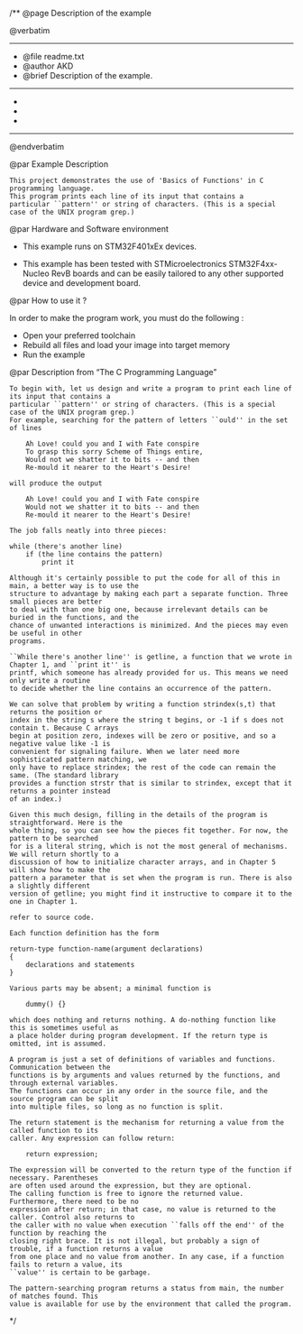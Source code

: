 /**
  @page Description of the example
  
  @verbatim
  ******************************************************************************
  * @file    readme.txt 
  * @author  AKD
  * @brief   Description of the example.
  ******************************************************************************
  *
  *
  *
  ******************************************************************************
  @endverbatim

@par Example Description

	This project demonstrates the use of 'Basics of Functions' in C programming language.
	This program prints each line of its input that contains a
    particular ``pattern'' or string of characters. (This is a special case of the UNIX program grep.)
	

@par Hardware and Software environment  

  - This example runs on STM32F401xEx devices.
    
  - This example has been tested with STMicroelectronics STM32F4xx-Nucleo RevB 
    boards and can be easily tailored to any other supported device 
    and development board.

@par How to use it ? 

In order to make the program work, you must do the following :
 - Open your preferred toolchain 
 - Rebuild all files and load your image into target memory
 - Run the example

@par Description from “The C Programming Language” 

	To begin with, let us design and write a program to print each line of its input that contains a
	particular ``pattern'' or string of characters. (This is a special case of the UNIX program grep.)
	For example, searching for the pattern of letters ``ould'' in the set of lines
	
		Ah Love! could you and I with Fate conspire
		To grasp this sorry Scheme of Things entire,
		Would not we shatter it to bits -- and then
		Re-mould it nearer to the Heart's Desire!
		
	will produce the output

		Ah Love! could you and I with Fate conspire
		Would not we shatter it to bits -- and then
		Re-mould it nearer to the Heart's Desire!

	The job falls neatly into three pieces:

	while (there's another line)
		if (the line contains the pattern)
			print it
	
	Although it's certainly possible to put the code for all of this in main, a better way is to use the
	structure to advantage by making each part a separate function. Three small pieces are better
	to deal with than one big one, because irrelevant details can be buried in the functions, and the
	chance of unwanted interactions is minimized. And the pieces may even be useful in other
	programs.

	``While there's another line'' is getline, a function that we wrote in Chapter 1, and ``print it'' is
	printf, which someone has already provided for us. This means we need only write a routine
	to decide whether the line contains an occurrence of the pattern.
	
	We can solve that problem by writing a function strindex(s,t) that returns the position or
	index in the string s where the string t begins, or -1 if s does not contain t. Because C arrays
	begin at position zero, indexes will be zero or positive, and so a negative value like -1 is
	convenient for signaling failure. When we later need more sophisticated pattern matching, we
	only have to replace strindex; the rest of the code can remain the same. (The standard library
	provides a function strstr that is similar to strindex, except that it returns a pointer instead
	of an index.)
	
	Given this much design, filling in the details of the program is straightforward. Here is the
	whole thing, so you can see how the pieces fit together. For now, the pattern to be searched
	for is a literal string, which is not the most general of mechanisms. We will return shortly to a
	discussion of how to initialize character arrays, and in Chapter 5 will show how to make the
	pattern a parameter that is set when the program is run. There is also a slightly different
	version of getline; you might find it instructive to compare it to the one in Chapter 1.
	
	refer to source code.

	Each function definition has the form
	
	return-type function-name(argument declarations)
	{
		declarations and statements
	}
	
	Various parts may be absent; a minimal function is
	
		dummy() {}
	
	which does nothing and returns nothing. A do-nothing function like this is sometimes useful as
	a place holder during program development. If the return type is omitted, int is assumed.
	
	A program is just a set of definitions of variables and functions. Communication between the
	functions is by arguments and values returned by the functions, and through external variables.
	The functions can occur in any order in the source file, and the source program can be split
	into multiple files, so long as no function is split.
	
	The return statement is the mechanism for returning a value from the called function to its
	caller. Any expression can follow return:
	
		return expression;
	
	The expression will be converted to the return type of the function if necessary. Parentheses
	are often used around the expression, but they are optional.
	The calling function is free to ignore the returned value. Furthermore, there need to be no
	expression after return; in that case, no value is returned to the caller. Control also returns to
	the caller with no value when execution ``falls off the end'' of the function by reaching the
	closing right brace. It is not illegal, but probably a sign of trouble, if a function returns a value
	from one place and no value from another. In any case, if a function fails to return a value, its
	``value'' is certain to be garbage.
	
	The pattern-searching program returns a status from main, the number of matches found. This
	value is available for use by the environment that called the program.
	
 */
